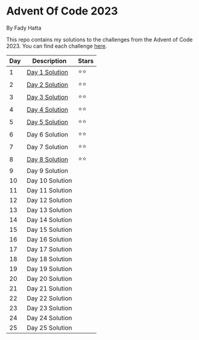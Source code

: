 <h1>Advent Of Code 2023</h1>
By Fady Hatta


This repo contains my solutions to the challenges from the Advent of Code 2023.
You can find each challenge <a href="https://adventofcode.com/2023/events"> here</a>.





| Day | Description         | Stars |
|-----|---------------------|-------|
| 1   | <a href="https://github.com/Manhattaa/AdventOfCode-2023/tree/master/Day1">Day 1 Solution<a/>| ⭐⭐ |
| 2   | <a href="https://github.com/Manhattaa/AdventOfCode-2023/tree/master/Day2">Day 2 Solution<a/>| ⭐⭐ |
| 3   | <a href="https://github.com/Manhattaa/AdventOfCode-2023/tree/master/Day3">Day 3 Solution<a/>| ⭐⭐ |
| 4   | <a href="https://github.com/Manhattaa/AdventOfCode-2023/tree/master/Day4">Day 4 Solution<a/>| ⭐⭐ |
| 5   | <a href="https://github.com/Manhattaa/AdventOfCode-2023/tree/master/Day5">Day 5 Solution<a/>| ⭐⭐ |
| 6   | Day 6 Solution      | ⭐⭐ |
| 7   | Day 7 Solution      | ⭐⭐ |
| 8   | <a href="https://github.com/Manhattaa/AdventOfCode-2023/tree/master/Day8">Day 8 Solution<a/>| ⭐⭐ |
| 9   | Day 9 Solution      |       |
| 10  | Day 10 Solution     |       |
| 11  | Day 11 Solution     |       |
| 12  | Day 12 Solution     |       |
| 13  | Day 13 Solution     |       |
| 14  | Day 14 Solution     |       |
| 15  | Day 15 Solution     |       |
| 16  | Day 16 Solution     |       |
| 17  | Day 17 Solution     |       |
| 18  | Day 18 Solution     |       |
| 19  | Day 19 Solution     |       |
| 20  | Day 20 Solution     |       |
| 21  | Day 21 Solution     |       |
| 22  | Day 22 Solution     |       |
| 23  | Day 23 Solution     |       |
| 24  | Day 24 Solution     |       |
| 25  | Day 25 Solution     |       |
